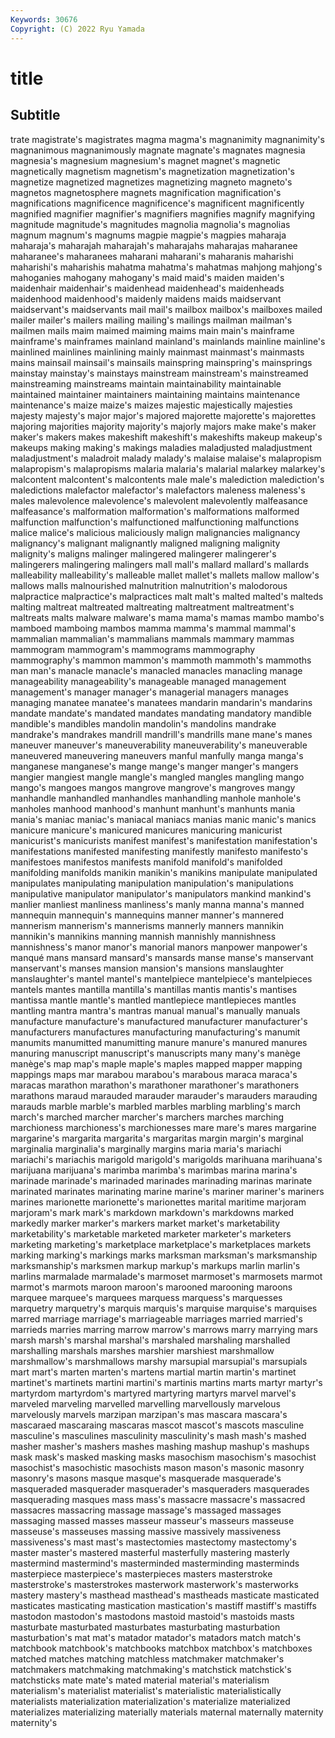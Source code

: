 ```yaml
---
Keywords: 30676
Copyright: (C) 2022 Ryu Yamada
---
```



# title

## Subtitle
trate magistrate's magistrates magma
magma's magnanimity magnanimity's magnanimous magnanimously magnate magnate's magnates magnesia magnesia's
magnesium magnesium's magnet magnet's magnetic magnetically magnetism magnetism's magnetization magnetization's
magnetize magnetized magnetizes magnetizing magneto magneto's magnetos magnetosphere magnets magnification
magnification's magnifications magnificence magnificence's magnificent magnificently magnified magnifier magnifier's magnifiers
magnifies magnify magnifying magnitude magnitude's magnitudes magnolia magnolia's magnolias magnum
magnum's magnums magpie magpie's magpies maharaja maharaja's maharajah maharajah's maharajahs
maharajas maharanee maharanee's maharanees maharani maharani's maharanis maharishi maharishi's maharishis
mahatma mahatma's mahatmas mahjong mahjong's mahoganies mahogany mahogany's maid maid's
maiden maiden's maidenhair maidenhair's maidenhead maidenhead's maidenheads maidenhood maidenhood's maidenly
maidens maids maidservant maidservant's maidservants mail mail's mailbox mailbox's mailboxes
mailed mailer mailer's mailers mailing mailing's mailings mailman mailman's mailmen
mails maim maimed maiming maims main main's mainframe mainframe's mainframes
mainland mainland's mainlands mainline mainline's mainlined mainlines mainlining mainly mainmast
mainmast's mainmasts mains mainsail mainsail's mainsails mainspring mainspring's mainsprings mainstay
mainstay's mainstays mainstream mainstream's mainstreamed mainstreaming mainstreams maintain maintainability maintainable
maintained maintainer maintainers maintaining maintains maintenance maintenance's maize maize's maizes
majestic majestically majesties majesty majesty's major major's majored majorette majorette's
majorettes majoring majorities majority majority's majorly majors make make's maker
maker's makers makes makeshift makeshift's makeshifts makeup makeup's makeups making
making's makings maladies maladjusted maladjustment maladjustment's maladroit malady malady's malaise
malaise's malapropism malapropism's malapropisms malaria malaria's malarial malarkey malarkey's malcontent
malcontent's malcontents male male's malediction malediction's maledictions malefactor malefactor's malefactors
maleness maleness's males malevolence malevolence's malevolent malevolently malfeasance malfeasance's malformation
malformation's malformations malformed malfunction malfunction's malfunctioned malfunctioning malfunctions malice malice's
malicious maliciously malign malignancies malignancy malignancy's malignant malignantly maligned maligning
malignity malignity's maligns malinger malingered malingerer malingerer's malingerers malingering malingers
mall mall's mallard mallard's mallards malleability malleability's malleable mallet mallet's
mallets mallow mallow's mallows malls malnourished malnutrition malnutrition's malodorous malpractice
malpractice's malpractices malt malt's malted malted's malteds malting maltreat maltreated
maltreating maltreatment maltreatment's maltreats malts malware malware's mama mama's mamas
mambo mambo's mamboed mamboing mambos mamma mamma's mammal mammal's mammalian
mammalian's mammalians mammals mammary mammas mammogram mammogram's mammograms mammography mammography's
mammon mammon's mammoth mammoth's mammoths man man's manacle manacle's manacled
manacles manacling manage manageability manageability's manageable managed management management's manager
manager's managerial managers manages managing manatee manatee's manatees mandarin mandarin's
mandarins mandate mandate's mandated mandates mandating mandatory mandible mandible's mandibles
mandolin mandolin's mandolins mandrake mandrake's mandrakes mandrill mandrill's mandrills mane
mane's manes maneuver maneuver's maneuverability maneuverability's maneuverable maneuvered maneuvering maneuvers
manful manfully manga manga's manganese manganese's mange mange's manger manger's
mangers mangier mangiest mangle mangle's mangled mangles mangling mango mango's
mangoes mangos mangrove mangrove's mangroves mangy manhandle manhandled manhandles manhandling
manhole manhole's manholes manhood manhood's manhunt manhunt's manhunts mania mania's
maniac maniac's maniacal maniacs manias manic manic's manics manicure manicure's
manicured manicures manicuring manicurist manicurist's manicurists manifest manifest's manifestation manifestation's
manifestations manifested manifesting manifestly manifesto manifesto's manifestoes manifestos manifests manifold
manifold's manifolded manifolding manifolds manikin manikin's manikins manipulate manipulated manipulates
manipulating manipulation manipulation's manipulations manipulative manipulator manipulator's manipulators mankind mankind's
manlier manliest manliness manliness's manly manna manna's manned mannequin mannequin's
mannequins manner manner's mannered mannerism mannerism's mannerisms mannerly manners mannikin
mannikin's mannikins manning mannish mannishly mannishness mannishness's manor manor's manorial
manors manpower manpower's manqué mans mansard mansard's mansards manse manse's
manservant manservant's manses mansion mansion's mansions manslaughter manslaughter's mantel mantel's
mantelpiece mantelpiece's mantelpieces mantels mantes mantilla mantilla's mantillas mantis mantis's
mantises mantissa mantle mantle's mantled mantlepiece mantlepieces mantles mantling mantra
mantra's mantras manual manual's manually manuals manufacture manufacture's manufactured manufacturer
manufacturer's manufacturers manufactures manufacturing manufacturing's manumit manumits manumitted manumitting manure
manure's manured manures manuring manuscript manuscript's manuscripts many many's manège
manège's map map's maple maple's maples mapped mapper mapping mappings
maps mar marabou marabou's marabous maraca maraca's maracas marathon marathon's
marathoner marathoner's marathoners marathons maraud marauded marauder marauder's marauders marauding
marauds marble marble's marbled marbles marbling marbling's march march's marched
marcher marcher's marchers marches marching marchioness marchioness's marchionesses mare mare's
mares margarine margarine's margarita margarita's margaritas margin margin's marginal marginalia
marginalia's marginally margins maria maria's mariachi mariachi's mariachis marigold marigold's
marigolds marihuana marihuana's marijuana marijuana's marimba marimba's marimbas marina marina's
marinade marinade's marinaded marinades marinading marinas marinate marinated marinates marinating
marine marine's mariner mariner's mariners marines marionette marionette's marionettes marital
maritime marjoram marjoram's mark mark's markdown markdown's markdowns marked markedly
marker marker's markers market market's marketability marketability's marketable marketed marketer
marketer's marketers marketing marketing's marketplace marketplace's marketplaces markets marking marking's
markings marks marksman marksman's marksmanship marksmanship's marksmen markup markup's markups
marlin marlin's marlins marmalade marmalade's marmoset marmoset's marmosets marmot marmot's
marmots maroon maroon's marooned marooning maroons marquee marquee's marquees marquess
marquess's marquesses marquetry marquetry's marquis marquis's marquise marquise's marquises marred
marriage marriage's marriageable marriages married married's marrieds marries marring marrow
marrow's marrows marry marrying mars marsh marsh's marshal marshal's marshaled
marshaling marshalled marshalling marshals marshes marshier marshiest marshmallow marshmallow's marshmallows
marshy marsupial marsupial's marsupials mart mart's marten marten's martens martial
martin martin's martinet martinet's martinets martini martini's martinis martins marts
martyr martyr's martyrdom martyrdom's martyred martyring martyrs marvel marvel's marveled
marveling marvelled marvelling marvellously marvelous marvelously marvels marzipan marzipan's mas
mascara mascara's mascaraed mascaraing mascaras mascot mascot's mascots masculine masculine's
masculines masculinity masculinity's mash mash's mashed masher masher's mashers mashes
mashing mashup mashup's mashups mask mask's masked masking masks masochism
masochism's masochist masochist's masochistic masochists mason mason's masonic masonry masonry's
masons masque masque's masquerade masquerade's masqueraded masquerader masquerader's masqueraders masquerades
masquerading masques mass mass's massacre massacre's massacred massacres massacring massage
massage's massaged massages massaging massed masses masseur masseur's masseurs masseuse
masseuse's masseuses massing massive massively massiveness massiveness's mast mast's mastectomies
mastectomy mastectomy's master master's mastered masterful masterfully mastering masterly mastermind
mastermind's masterminded masterminding masterminds masterpiece masterpiece's masterpieces masters masterstroke masterstroke's
masterstrokes masterwork masterwork's masterworks mastery mastery's masthead masthead's mastheads masticate
masticated masticates masticating mastication mastication's mastiff mastiff's mastiffs mastodon mastodon's
mastodons mastoid mastoid's mastoids masts masturbate masturbated masturbates masturbating masturbation
masturbation's mat mat's matador matador's matadors match match's matchbook matchbook's
matchbooks matchbox matchbox's matchboxes matched matches matching matchless matchmaker matchmaker's
matchmakers matchmaking matchmaking's matchstick matchstick's matchsticks mate mate's mated material
material's materialism materialism's materialist materialist's materialistic materialistically materialists materialization materialization's
materialize materialized materializes materializing materially materials maternal maternally maternity maternity's
